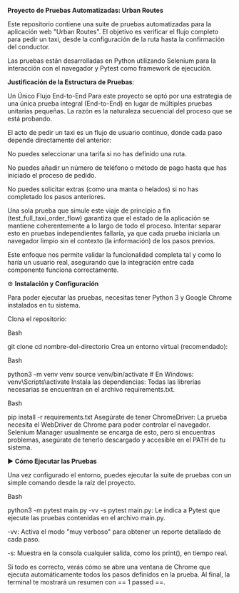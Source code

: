 **Proyecto de Pruebas Automatizadas: Urban Routes**

Este repositorio contiene una suite de pruebas automatizadas para la aplicación web "Urban Routes". El objetivo es verificar el flujo completo para pedir un taxi, desde la configuración de la ruta hasta la confirmación del conductor.

Las pruebas están desarrolladas en Python utilizando Selenium para la interacción con el navegador y Pytest como framework de ejecución.

**Justificación de la Estructura de Pruebas**:

Un Único Flujo End-to-End
Para este proyecto se optó por una estrategia de una única prueba integral (End-to-End) en lugar de múltiples pruebas unitarias pequeñas. La razón es la naturaleza secuencial del proceso que se está probando.

El acto de pedir un taxi es un flujo de usuario continuo, donde cada paso depende directamente del anterior:

No puedes seleccionar una tarifa si no has definido una ruta.

No puedes añadir un número de teléfono o método de pago hasta que has iniciado el proceso de pedido.

No puedes solicitar extras (como una manta o helados) si no has completado los pasos anteriores.

Una sola prueba que simule este viaje de principio a fin (test_full_taxi_order_flow) garantiza que el estado de la aplicación se mantiene coherentemente a lo largo de todo el proceso. Intentar separar esto en pruebas independientes fallaría, ya que cada prueba iniciaría un navegador limpio sin el contexto (la información) de los pasos previos.

Este enfoque nos permite validar la funcionalidad completa tal y como lo haría un usuario real, asegurando que la integración entre cada componente funciona correctamente.

⚙️ **Instalación y Configuración**

Para poder ejecutar las pruebas, necesitas tener Python 3 y Google Chrome instalados en tu sistema.

Clona el repositorio:

Bash

git clone <URL-de-tu-repositorio>
cd nombre-del-directorio
Crea un entorno virtual (recomendado):

Bash

python3 -m venv venv
source venv/bin/activate  # En Windows: venv\Scripts\activate
Instala las dependencias:
Todas las librerías necesarias se encuentran en el archivo requirements.txt.

Bash

pip install -r requirements.txt
Asegúrate de tener ChromeDriver:
La prueba necesita el WebDriver de Chrome para poder controlar el navegador. Selenium Manager usualmente se encarga de esto, pero si encuentras problemas, asegúrate de tenerlo descargado y accesible en el PATH de tu sistema.

▶ **Cómo Ejecutar las Pruebas**

Una vez configurado el entorno, puedes ejecutar la suite de pruebas con un simple comando desde la raíz del proyecto.

Bash

python3 -m pytest main.py -vv -s
pytest main.py: Le indica a Pytest que ejecute las pruebas contenidas en el archivo main.py.

-vv: Activa el modo "muy verboso" para obtener un reporte detallado de cada paso.

-s: Muestra en la consola cualquier salida, como los print(), en tiempo real.

Si todo es correcto, verás cómo se abre una ventana de Chrome que ejecuta automáticamente todos los pasos definidos en la prueba. Al final, la terminal te mostrará un resumen con == 1 passed ==.